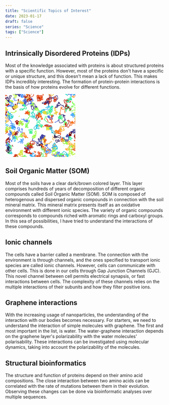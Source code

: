 ```yaml
---
title: "Scientific Topics of Interest"
date: 2023-01-17
draft: false
series: "Science"
tags: ["Science"]
---
```


## Intrinsically Disordered Proteins (IDPs)

Most of the knowledge associated with proteins is about structured proteins with a specific function. However, most of the proteins don't have a specific or unique structure, and this doesn't mean a lack of function. This makes IDPs incredibly interesting. The formation of protein-protein interactions is the basis of how proteins evolve for different functions. 

![Alt Text](/images/idps.gif)
<!--more--> 
## Soil Organic Matter (SOM)

Most of the soils have a clear dark/brown colored layer. This layer comprises hundreds of years of decomposition of different organic compounds called Soil Organic Matter (SOM). SOM is composed of heterogenous and dispersed organic compounds in connection with the soil mineral matrix. This mineral matrix presents itself as an oxidative environment with different ionic species. The variety of organic compounds corresponds to compounds riched with aromatic rings and carboxyl groups. In this sea of possibilities, I have tried to understand the interactions of these compounds.

## Ionic channels

The cells have a barrier called a membrane. The connection with the environment is through channels, and the ones specified to transport ionic species are called ionic channels. However, cells can communicate with other cells. This is done in our cells through Gap Junction Channels (GJC). This novel channel between cell permits electrical synapsis, or fast interactions between cells. The complexity of these channels relies on the multiple interactions of their subunits and how they filter positive ions.

## Graphene interactions

With the increasing usage of nanoparticles, the understanding of the interaction with our bodies becomes necessary. For starters, we need to understand the interaction of simple molecules with graphene. The first and most important in the list, is water. The water-graphene interaction depends on the graphene layer's polarizability with the water molecules' polarisability. These interactions can be investigated using molecular dynamics, taking into account the polarizability of the molecules.

## Structural bioinformatics

The structure and function of proteins depend on their amino acid compositions. The close interaction between two amino acids can be correlated with the rate of mutations between them in their evolution. Observing these changes can be done via bioinformatic analyses over multiple sequences.
